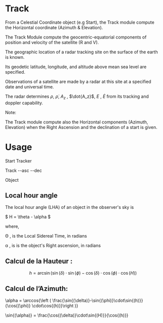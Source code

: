# Track

From a Celestial Coordinate object (e.g Start), the Track module compute the Horizontal coordinate (Azimuth & Elevation).

The Track Module compute the geocentric-equatorial components of position and velocity of the satellite (R and V).

The geographic location of a radar tracking site on the surface of the earth is known.

Its geodetic latitude, longitude, and altitude above mean sea level are specified.

Observations of a satellite are made by a radar at this site at a specified date and universal time.

The radar determines $\rho$, $\dot{\rho}$, $A_z$ , $\dot{A_z}$, $E$ , $\dot{E}$ from its tracking and doppler capability.

Note:

The Track module compute also the Horizontal components (Azimuth, Elevation) when the Right Ascension and the declination of a start is given.

# Usage

Start Tracker 

Track --asc --dec 

Object 

## Local hour angle 

The local hour angle (LHA) of an object in the observer's sky is

$ H = \theta - \alpha $

where,

&Theta; , is the Local Sidereal Time, in radians

&alpha; , is is the object's Right ascension, in radians


## Calcul de la Hauteur :

$$ h = \arcsin{\left(\sin{(\delta)} \cdot \sin{(\phi)} - \cos{(\delta)}\cdot \cos{(\phi)}\cdot \cos{(H)}\right )} $$

## Calcul de l’Azimuth:

\alpha = \arccos{\left ( \frac{\sin{(\delta)}-\sin{(\phi)}\cdot\sin{(h)}}{\cos{(\phi)} \cdot\cos{(h)}}\right )}


\sin{(\alpha)} =  \frac{\cos{(\delta)}\cdot\sin{(H)}}{\cos{(h)}}












